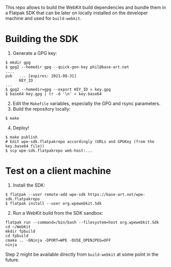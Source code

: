 
This repo allows to build the WebKit build dependencies and bundle them in a
Flatpak SDK that can be later on locally installed on the developer machine and
used for `build-webkit`.

# Building the SDK

1. Generate a GPG key:
```shell
$ mkdir gpg
$ gpg2 --homedir gpg --quick-gen-key phil@base-art.net
....
pub   ... [expires: 2021-08-31]
      KEY_ID
...
$ gpg2 --homedir=gpg --export KEY_ID > key.gpg
$ base64 key.gpg | tr -d '\n' > key.base64
```

2. Edit the `Makefile` variables, especially the GPG and rsync parameters.
3. Build the repository locally:
```shell
$ make
```

4. Deploy!
```shell
$ make publish
# Edit wpe-sdk.flatpakrepo accordingly (URLs and GPGKey (from the key.base64 file))
$ scp wpe-sdk.flatpakrepo web-host:...
```

# Test on a client machine

1. Install the SDK:
```shell
$ flatpak --user remote-add wpe-sdk https://base-art.net/wpe-sdk.flatpakrepo
$ flatpak install --user org.wpewebkit.Sdk
```

2. Run a WebKit build from the SDK sandbox:
```shell
flatpak run --command=/bin/bash --filesystem=host org.wpewebkit.Sdk
cd ~/WebKit
mkdir fpbuild
cd fpbuild
cmake .. -GNinja -DPORT=WPE -DUSE_OPENJPEG=OFF
ninja
```

Step 2 might be available directly from `build-webkit` at some point in the future.
